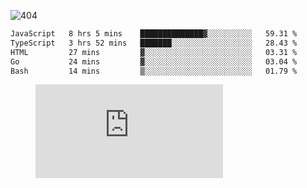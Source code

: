 ![404](https://user-images.githubusercontent.com/378023/89412096-6f759d80-d761-11ea-8c57-84b30ef3f2b1.png)

<!--START_SECTION:waka-->

```txt
JavaScript   8 hrs 5 mins    ██████████████▓░░░░░░░░░░   59.31 %
TypeScript   3 hrs 52 mins   ███████░░░░░░░░░░░░░░░░░░   28.43 %
HTML         27 mins         ▓░░░░░░░░░░░░░░░░░░░░░░░░   03.31 %
Go           24 mins         ▓░░░░░░░░░░░░░░░░░░░░░░░░   03.04 %
Bash         14 mins         ▒░░░░░░░░░░░░░░░░░░░░░░░░   01.79 %
```

<!--END_SECTION:waka-->
<figure><embed src="https://wakatime.com/share/@018b853e-267a-435d-a858-33e2b098b9d7/f3c3aa68-553a-4373-a9f9-2d456f62f780.svg"></embed></figure>
